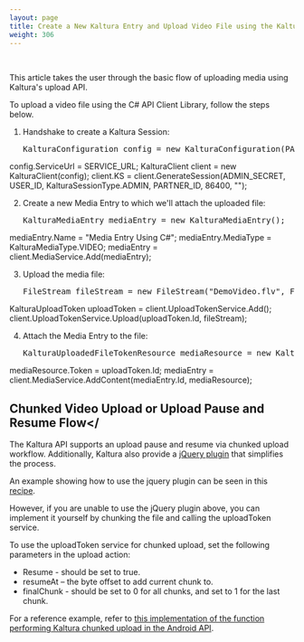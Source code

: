 ```yaml
---
layout: page
title: Create a New Kaltura Entry and Upload Video File using the Kaltura API
weight: 306
---
```

 

This article takes the user through the basic flow of uploading media using Kaltura's upload API.

To upload a video file using the C# API Client Library, follow the steps below.


1.  Handshake to create a Kaltura Session:  
    <pre class="brush: csharp;fontsize: 100; first-line: 1; ">KalturaConfiguration config = new KalturaConfiguration(PARTNER_ID);
config.ServiceUrl = SERVICE_URL;
KalturaClient client = new KalturaClient(config);
client.KS = client.GenerateSession(ADMIN_SECRET, USER_ID, KalturaSessionType.ADMIN, PARTNER_ID, 86400, "");</pre>

2.  Create a new Media Entry to which we'll attach the uploaded file:  
    <pre class="brush: csharp;fontsize: 100; first-line: 1; ">KalturaMediaEntry mediaEntry = new KalturaMediaEntry();
mediaEntry.Name = "Media Entry Using C#";
mediaEntry.MediaType = KalturaMediaType.VIDEO;
mediaEntry = client.MediaService.Add(mediaEntry);</pre>

3.  Upload the media file:  
    <pre class="brush: csharp;fontsize: 100; first-line: 1; ">FileStream fileStream = new FileStream("DemoVideo.flv", FileMode.Open, FileAccess.Read);
KalturaUploadToken uploadToken = client.UploadTokenService.Add();
client.UploadTokenService.Upload(uploadToken.Id, fileStream);</pre>

4.  Attach the Media Entry to the file:  
    <pre class="brush: csharp;fontsize: 100; first-line: 1; ">KalturaUploadedFileTokenResource mediaResource = new KalturaUploadedFileTokenResource();
mediaResource.Token = uploadToken.Id;
mediaEntry = client.MediaService.AddContent(mediaEntry.Id, mediaResource);</pre> 

## Chunked Video Upload or Upload Pause and Resume Flow</

The Kaltura API supports an upload pause and resume via chunked upload workflow. Additionally, Kaltura also provide a [jQuery plugin](https://github.com/kaltura/jQuery-File-Upload) that simplifies the process.

An example showing how to use the jquery plugin can be seen in this [recipe](https://developer.kaltura.org/recipes/upload).

However, if you are unable to use the jQuery plugin above, you can implement it yourself by chunking the file and calling the uploadToken service. 

To use the uploadToken service for chunked upload, set the following parameters in the upload action:

* Resume - should be set to true.
* resumeAt – the byte offset to add current chunk to.</span>
* finalChunk - should be set to 0 for all chunks, and set to 1 for the last chunk.

For a reference example, refer to [this implementation of the function performing Kaltura chunked upload in the Android API](https://github.com/kaltura/AndroidReferenceApp/blob/master/DemoApplication/src/com/kaltura/services/UploadToken.java#L88).
